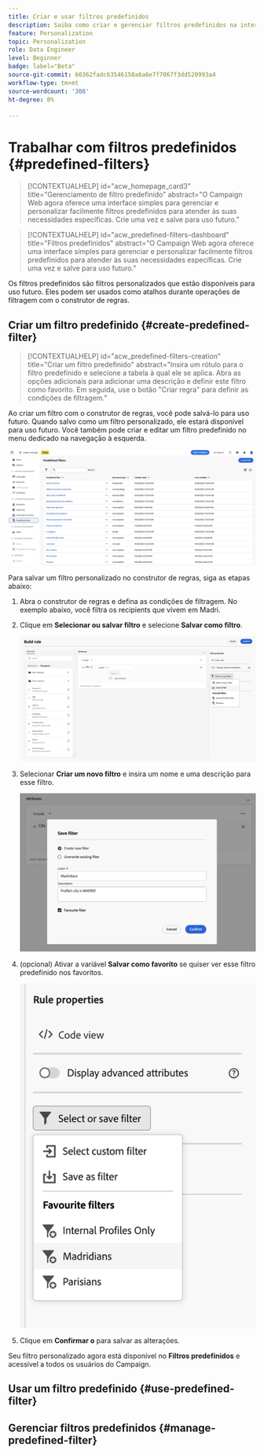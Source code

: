```yaml
---
title: Criar e usar filtros predefinidos
description: Saiba como criar e gerenciar filtros predefinidos na interface do usuário da Web do Adobe Campaign
feature: Personalization
topic: Personalization
role: Data Engineer
level: Beginner
badge: label="Beta"
source-git-commit: 60362fadc63546158a6a6e7f7067f3dd520993a4
workflow-type: tm+mt
source-wordcount: '308'
ht-degree: 0%

---
```


# Trabalhar com filtros predefinidos {#predefined-filters}

>[!CONTEXTUALHELP]
>id="acw_homepage_card3"
>title="Gerenciamento de filtro predefinido"
>abstract="O Campaign Web agora oferece uma interface simples para gerenciar e personalizar facilmente filtros predefinidos para atender às suas necessidades específicas. Crie uma vez e salve para uso futuro."

>[!CONTEXTUALHELP]
>id="acw_predefined-filters-dashboard"
>title="Filtros predefinidos"
>abstract="O Campaign Web agora oferece uma interface simples para gerenciar e personalizar facilmente filtros predefinidos para atender às suas necessidades específicas. Crie uma vez e salve para uso futuro."

Os filtros predefinidos são filtros personalizados que estão disponíveis para uso futuro. Eles podem ser usados como atalhos durante operações de filtragem com o construtor de regras.


## Criar um filtro predefinido {#create-predefined-filter}

>[!CONTEXTUALHELP]
>id="acw_predefined-filters-creation"
>title="Criar um filtro predefinido"
>abstract="Insira um rótulo para o filtro predefinido e selecione a tabela à qual ele se aplica. Abra as opções adicionais para adicionar uma descrição e definir este filtro como favorito. Em seguida, use o botão &quot;Criar regra&quot; para definir as condições de filtragem."

Ao criar um filtro com o construtor de regras, você pode salvá-lo para uso futuro. Quando salvo como um filtro personalizado, ele estará disponível para uso futuro. Você também pode criar e editar um filtro predefinido no menu dedicado na navegação à esquerda.

![](assets/predefined-filters-menu.png)

Para salvar um filtro personalizado no construtor de regras, siga as etapas abaixo:

1. Abra o construtor de regras e defina as condições de filtragem. No exemplo abaixo, você filtra os recipients que vivem em Madri.
1. Clique em **Selecionar ou salvar filtro** e selecione **Salvar como filtro**.

   ![](assets/predefined-filters-save.png)

1. Selecionar **Criar um novo filtro** e insira um nome e uma descrição para esse filtro.

   ![](assets/predefined-filters-save-filter.png)

1. (opcional) Ativar a variável **Salvar como favorito** se quiser ver esse filtro predefinido nos favoritos.

   ![](assets/predefined-filters-favorite.png)

1. Clique em **Confirmar o** para salvar as alterações.

Seu filtro personalizado agora está disponível no **Filtros predefinidos** e acessível a todos os usuários do Campaign.


## Usar um filtro predefinido {#use-predefined-filter}



## Gerenciar filtros predefinidos {#manage-predefined-filter}

